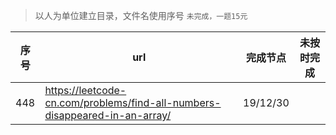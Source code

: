 > 以人为单位建立目录，文件名使用序号
> `未完成，一题15元`

| 序号 | url                                                                        | 完成节点 | 未按时完成 |
|------|----------------------------------------------------------------------------|----------|------------|
| 448    | https://leetcode-cn.com/problems/find-all-numbers-disappeared-in-an-array/ | 19/12/30 |            |
